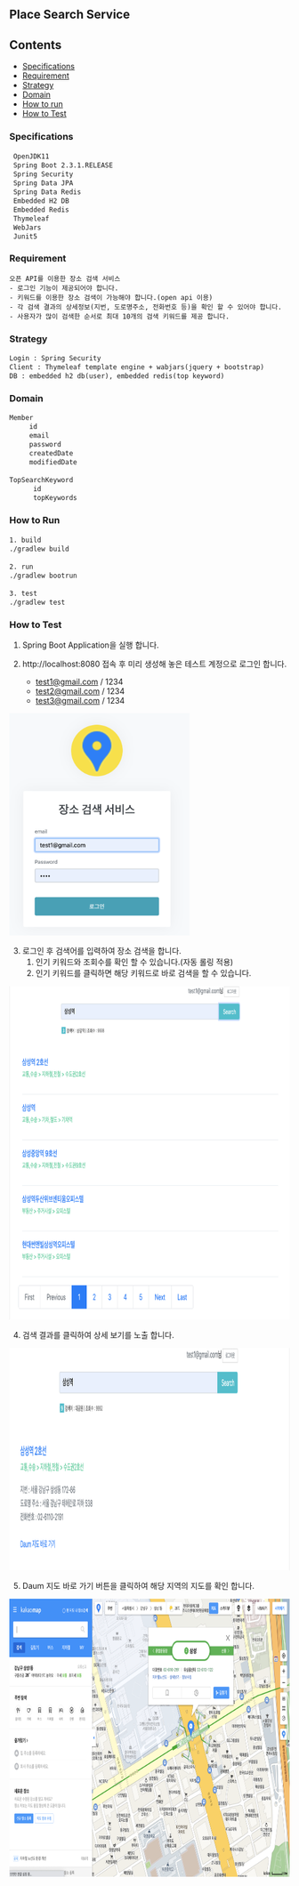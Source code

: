 ## Place Search Service

## Contents
* [Specifications](#chapter-1)
* [Requirement](#chapter-2)
* [Strategy](#chapter-3)
* [Domain](#chapter-4)
* [How to run](#chapter-5)
* [How to Test](#chapter-6)


### <a name="chapter-1"></a>Specifications 
````
 OpenJDK11
 Spring Boot 2.3.1.RELEASE
 Spring Security
 Spring Data JPA
 Spring Data Redis
 Embedded H2 DB 
 Embedded Redis 
 Thymeleaf 
 WebJars
 Junit5
````

### <a name="chapter-2"></a>Requirement 
````
오픈 API를 이용한 장소 검색 서비스
- 로그인 기능이 제공되어야 합니다.
- 키워드를 이용한 장소 검색이 가능해야 합니다.(open api 이용)
- 각 검색 결과의 상세정보(지번, 도로명주소, 전화번호 등)을 확인 할 수 있어야 합니다.
- 사용자가 많이 검색한 순서로 최대 10개의 검색 키워드를 제공 합니다.
````

### <a name="chapter-3"></a>Strategy 
````
Login : Spring Security
Client : Thymeleaf template engine + wabjars(jquery + bootstrap)
DB : embedded h2 db(user), embedded redis(top keyword)
````
### <a name="chapter-4"></a>Domain 
```
Member 
     id
     email
     password
     createdDate
     modifiedDate

TopSearchKeyword
      id
      topKeywords
```

### <a name="chapter-5"></a>How to Run
```
1. build
./gradlew build

2. run
./gradlew bootrun

3. test 
./gradlew test
```

### <a name="chapter-6"></a>How to Test

1. Spring Boot Application을 실행 합니다. 

2. http://localhost:8080 접속 후 미리 생성해 놓은 테스트 계정으로 로그인 합니다.
   - test1@gmail.com / 1234 
   - test2@gmail.com / 1234
   - test3@gmail.com / 1234
<img src="src/docs/1.png" witdh="800" height="400">
 
3. 로그인 후 검색어를 입력하여 장소 검색을 합니다. 
   1) 인기 키워드와 조회수를 확인 할 수 있습니다.(자동 롤링 적용)
   2) 인기 키워드를 클릭하면 해당 키워드로 바로 검색을 할 수 있습니다.
<img src="src/docs/2.png" witdh="1024" height="600">

4. 검색 결과를 클릭하여 상세 보기를 노출 합니다.
<img src="src/docs/3.png" witdh="1024" height="400">

5. Daum 지도 바로 가기 버튼을 클릭하여 해당 지역의 지도를 확인 합니다.
<img src="src/docs/4.png" witdh="1024" height="500"> 
